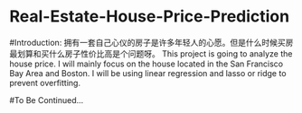 # Real-Estate-House-Price-Prediction
#Introduction:
拥有一套自己心仪的房子是许多年轻人的心愿。但是什么时候买房最划算和买什么房子性价比高是个问题呀。
This project is going to analyze the house price. I will mainly focus on the house located in the San Francisco Bay Area and Boston. I will be using
linear regression and lasso or ridge to prevent overfitting.

#To Be Continued...
